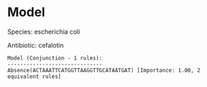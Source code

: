
# Model

Species: escherichia coli

Antibiotic: cefalotin

```
Model (Conjunction - 1 rules):
------------------------------
Absence(ACTAAATTCATGGTTAAGGTTGCATAATGAT) [Importance: 1.00, 2 equivalent rules]

```

